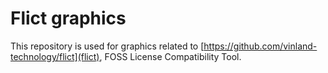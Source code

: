 # Flict graphics

This repository is used for graphics related to [https://github.com/vinland-technology/flict](flict), FOSS License Compatibility Tool.


